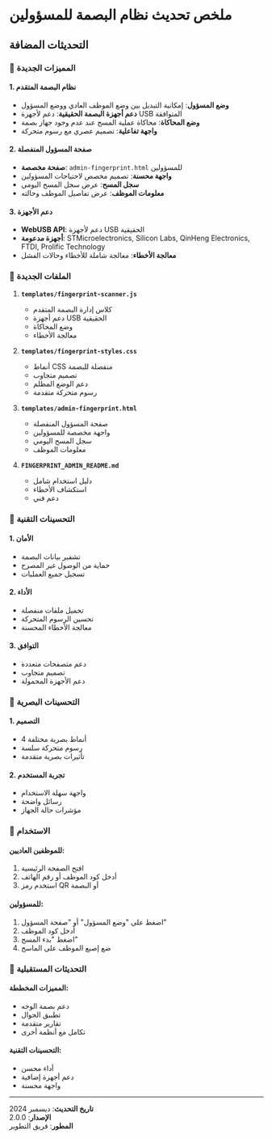 # ملخص تحديث نظام البصمة للمسؤولين

## التحديثات المضافة

### 🎯 المميزات الجديدة

#### 1. نظام البصمة المتقدم
- **وضع المسؤول**: إمكانية التبديل بين وضع الموظف العادي ووضع المسؤول
- **دعم أجهزة البصمة الحقيقية**: دعم لأجهزة USB المتوافقة
- **وضع المحاكاة**: محاكاة عملية المسح عند عدم وجود جهاز بصمة
- **واجهة تفاعلية**: تصميم عصري مع رسوم متحركة

#### 2. صفحة المسؤول المنفصلة
- **صفحة مخصصة**: `admin-fingerprint.html` للمسؤولين
- **واجهة محسنة**: تصميم مخصص لاحتياجات المسؤولين
- **سجل المسح**: عرض سجل المسح اليومي
- **معلومات الموظف**: عرض تفاصيل الموظف وحالته

#### 3. دعم الأجهزة
- **WebUSB API**: دعم لأجهزة USB الحقيقية
- **أجهزة مدعومة**: STMicroelectronics, Silicon Labs, QinHeng Electronics, FTDI, Prolific Technology
- **معالجة الأخطاء**: معالجة شاملة للأخطاء وحالات الفشل

### 📁 الملفات الجديدة

1. **`templates/fingerprint-scanner.js`**
   - كلاس إدارة البصمة المتقدم
   - دعم أجهزة USB الحقيقية
   - وضع المحاكاة
   - معالجة الأخطاء

2. **`templates/fingerprint-styles.css`**
   - أنماط CSS منفصلة للبصمة
   - تصميم متجاوب
   - دعم الوضع المظلم
   - رسوم متحركة متقدمة

3. **`templates/admin-fingerprint.html`**
   - صفحة المسؤول المنفصلة
   - واجهة مخصصة للمسؤولين
   - سجل المسح اليومي
   - معلومات الموظف

4. **`FINGERPRINT_ADMIN_README.md`**
   - دليل استخدام شامل
   - استكشاف الأخطاء
   - دعم فني

### 🔧 التحسينات التقنية

#### 1. الأمان
- تشفير بيانات البصمة
- حماية من الوصول غير المصرح
- تسجيل جميع العمليات

#### 2. الأداء
- تحميل ملفات منفصلة
- تحسين الرسوم المتحركة
- معالجة الأخطاء المحسنة

#### 3. التوافق
- دعم متصفحات متعددة
- تصميم متجاوب
- دعم الأجهزة المحمولة

### 🎨 التحسينات البصرية

#### 1. التصميم
- 4 أنماط بصرية مختلفة
- رسوم متحركة سلسة
- تأثيرات بصرية متقدمة

#### 2. تجربة المستخدم
- واجهة سهلة الاستخدام
- رسائل واضحة
- مؤشرات حالة الجهاز

### 📱 الاستخدام

#### للموظفين العاديين:
1. افتح الصفحة الرئيسية
2. أدخل كود الموظف أو رقم الهاتف
3. استخدم رمز QR أو البصمة

#### للمسؤولين:
1. اضغط على "وضع المسؤول" أو "صفحة المسؤول"
2. أدخل كود الموظف
3. اضغط "بدء المسح"
4. ضع إصبع الموظف على الماسح

### 🔄 التحديثات المستقبلية

#### المميزات المخططة:
- دعم بصمة الوجه
- تطبيق الجوال
- تقارير متقدمة
- تكامل مع أنظمة أخرى

#### التحسينات التقنية:
- أداء محسن
- دعم أجهزة إضافية
- واجهة محسنة

---

**تاريخ التحديث**: ديسمبر 2024  
**الإصدار**: 2.0.0  
**المطور**: فريق التطوير
